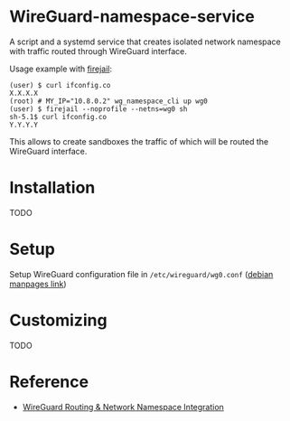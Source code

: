 # WireGuard-namespace-service
A script and a systemd service that creates isolated network namespace with traffic routed through WireGuard interface.

Usage example with [firejail](https://firejail.wordpress.com/):

```
(user) $ curl ifconfig.co
X.X.X.X
(root) # MY_IP="10.8.0.2" wg_namespace_cli up wg0
(user) $ firejail --noprofile --netns=wg0 sh
sh-5.1$ curl ifconfig.co
Y.Y.Y.Y
```

This allows to create sandboxes the traffic of which will be routed the WireGuard interface.

# Installation

TODO

# Setup

Setup WireGuard configuration file in `/etc/wireguard/wg0.conf` ([debian manpages link](https://manpages.debian.org/unstable/wireguard-tools/wg.8.en.html#CONFIGURATION_FILE_FORMAT))


# Customizing

TODO

# Reference

* [WireGuard Routing & Network Namespace Integration](https://www.wireguard.com/netns/)
